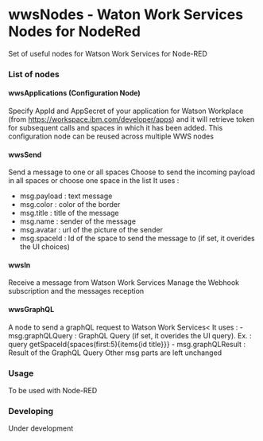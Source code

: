 # wwsNodes - Waton Work Services Nodes for NodeRed

Set of useful nodes for Watson Work Services for Node-RED

### List of nodes

#### wwsApplications (Configuration Node)
Specify AppId and AppSecret of your application for Watson Workplace (from https://workspace.ibm.com/developer/apps) and it will retrieve token for subsequent calls and spaces in which it has been added.
This configuration node can be reused across multiple WWS nodes

#### wwsSend
Send a message to one or all spaces
Choose to send the incoming payload in all spaces or choose one space in the list
It uses : 
- msg.payload : text message
- msg.color : color of the border
- msg.title : title of the message
- msg.name : sender of the message
- msg.avatar : url of the picture of the sender
- msg.spaceId : Id of the space to send the message to (if set, it overides the UI choices)

#### wwsIn
Receive a message from Watson Work Services
Manage the Webhook subscription and the messages reception

#### wwsGraphQL
A node to send a graphQL request to Watson Work Services<
It uses : 
    - msg.graphQLQuery : GraphQL Query (if set, it overides the UI query). Ex. : query getSpaceId{spaces(first:5){items{id title}}}
    - msg.graphQLResult : Result of the GraphQL Query
Other msg parts are left unchanged
 
### Usage
To be used with Node-RED

### Developing
Under development

